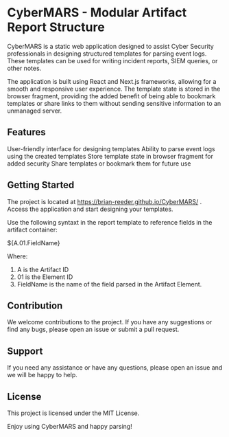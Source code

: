 # CyberMARS - Modular Artifact Report Structure
CyberMARS is a static web application designed to assist Cyber Security professionals in designing structured templates for parsing event logs. These templates can be used for writing incident reports, SIEM queries, or other notes.

The application is built using React and Next.js frameworks, allowing for a smooth and responsive user experience. The template state is stored in the browser fragment, providing the added benefit of being able to bookmark templates or share links to them without sending sensitive information to an unmanaged server.

## Features
User-friendly interface for designing templates
Ability to parse event logs using the created templates
Store template state in browser fragment for added security
Share templates or bookmark them for future use

## Getting Started
The project is located at https://brian-reeder.github.io/CyberMARS/ . Access the application and start designing your templates.

Use the following syntaxt in the report template to reference fields in the artifact container:

${A.01.FieldName}

Where:
 1. A is the Artifact ID
 2. 01 is the Element ID
 3. FieldName is the name of the field parsed in the Artifact Element.

## Contribution
We welcome contributions to the project. If you have any suggestions or find any bugs, please open an issue or submit a pull request.

## Support
If you need any assistance or have any questions, please open an issue and we will be happy to help.

## License
This project is licensed under the MIT License.

Enjoy using CyberMARS and happy parsing!
